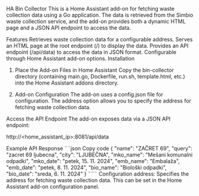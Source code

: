 HA Bin Collector
This is a Home Assistant add-on for fetching waste collection data using a Go application. The data is retrieved from the Simbio waste collection service, and the add-on provides both a dynamic HTML page and a JSON API endpoint to access the data.

Features
Retrieves waste collection data for a configurable address.
Serves an HTML page at the root endpoint (/) to display the data.
Provides an API endpoint (/api/data) to access the data in JSON format.
Configurable through Home Assistant add-on options.
Installation
1. Place the Add-on Files in Home Assistant
Copy the bin-collector directory (containing main.go, Dockerfile, run.sh, template.html, etc.) into the Home Assistant addons directory.

2. Add-on Configuration
The add-on uses a config.json file for configuration. The address option allows you to specify the address for fetching waste collection data.

Access the API Endpoint
The add-on exposes data via a JSON API endpoint:

http://<home_assistant_ip>:8081/api/data

Example API Response
¨¨json
Copy code
{
  "name": "ZAČRET 69",
  "query": "zacret 69 ljubecna",
  "city": "LJUBEČNA",
  "mko_name": "Mešani komunalni odpadki",
  "mko_date": "petek, 15. 11. 2024",
  "emb_name": "Embalaža",
  "emb_date": "petek, 8. 11. 2024",
  "bio_name": "Biološki odpadki",
  "bio_date": "sreda, 6. 11. 2024"
}
¨¨¨
Configuration
address: Specifies the address for fetching waste collection data. This can be set in the Home Assistant add-on configuration panel.